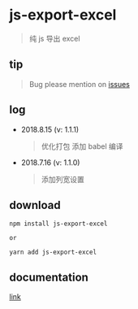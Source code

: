 # js-export-excel

> 纯 js 导出 excel

## tip

> Bug please mention on [issues](https://github.com/cuikangjie/js-export-excel/issues)

## log

- 2018.8.15 (v: 1.1.1)

  > 优化打包
  > 添加 babel 编译

- 2018.7.16 (v: 1.1.0)

  > 添加列宽设置

## download

```
npm install js-export-excel

or

yarn add js-export-excel
```

## documentation

[link](//coding.cuikangjie.com/content/26/%E7%BA%AFJS%E5%AF%BC%E5%87%BAexcel%EF%BC%88%E6%94%AF%E6%8C%81%E4%B8%AD%E6%96%87%EF%BC%89)
